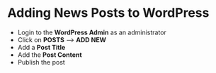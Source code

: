 # Adding News Posts to WordPress

* Login to the **WordPress Admin** as an administrator
* Click on **POSTS** --> **ADD NEW**
* Add a **Post Title**
* Add the **Post Content**
* Publish the post 
